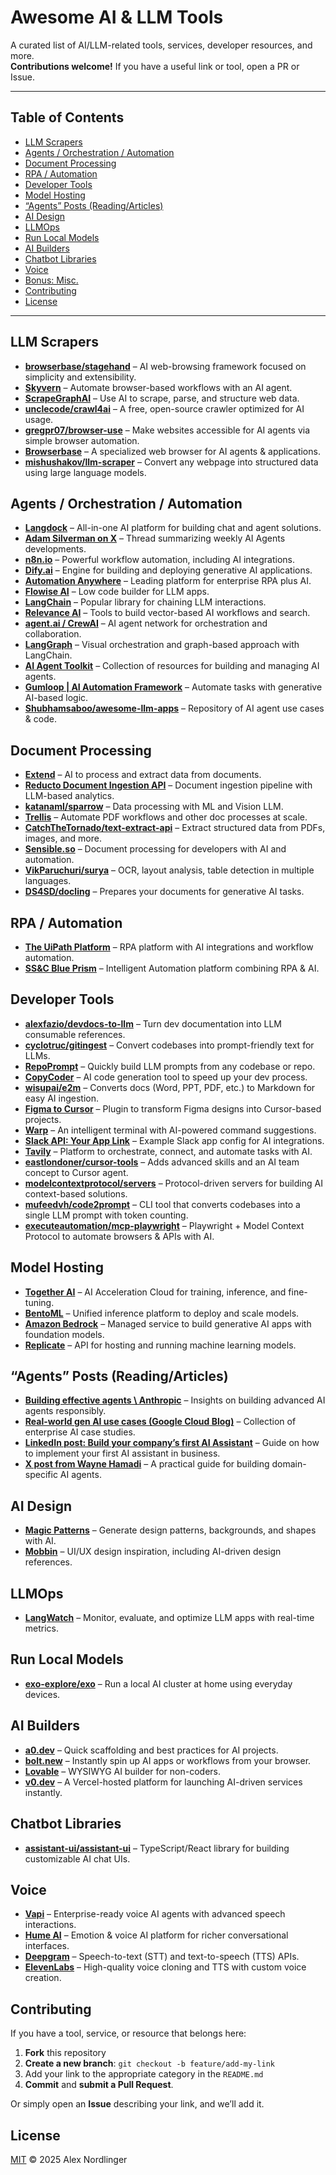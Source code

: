 # Awesome AI & LLM Tools

A curated list of AI/LLM-related tools, services, developer resources, and more.  
**Contributions welcome!** If you have a useful link or tool, open a PR or Issue.

---

## Table of Contents
- [LLM Scrapers](#llm-scrapers)
- [Agents / Orchestration / Automation](#agents--orchestration--automation)
- [Document Processing](#document-processing)
- [RPA / Automation](#rpa--automation)
- [Developer Tools](#developer-tools)
- [Model Hosting](#model-hosting)
- [“Agents” Posts (Reading/Articles)](#agents-posts-readingarticles)
- [AI Design](#ai-design)
- [LLMOps](#llmops)
- [Run Local Models](#run-local-models)
- [AI Builders](#ai-builders)
- [Chatbot Libraries](#chatbot-libraries)
- [Voice](#voice)
- [Bonus: Misc.](#bonus-misc)
- [Contributing](#contributing)
- [License](#license)

---

## LLM Scrapers
- **[browserbase/stagehand](https://github.com/browserbase/stagehand)** – AI web-browsing framework focused on simplicity and extensibility.  
- **[Skyvern](https://www.skyvern.com/)** – Automate browser-based workflows with an AI agent.  
- **[ScrapeGraphAI](https://scrapegraphai.com/)** – Use AI to scrape, parse, and structure web data.  
- **[unclecode/crawl4ai](https://github.com/unclecode/crawl4ai)** – A free, open-source crawler optimized for AI usage.  
- **[gregpr07/browser-use](https://github.com/gregpr07/browser-use)** – Make websites accessible for AI agents via simple browser automation.  
- **[Browserbase](https://www.browserbase.com/)** – A specialized web browser for AI agents & applications.  
- **[mishushakov/llm-scraper](https://github.com/mishushakov/llm-scraper)** – Convert any webpage into structured data using large language models.

## Agents / Orchestration / Automation
- **[Langdock](https://www.langdock.com/)** – All-in-one AI platform for building chat and agent solutions.  
- **[Adam Silverman on X](https://x.com/AtomSilverman/status/1865164006257733838)** – Thread summarizing weekly AI Agents developments.  
- **[n8n.io](https://n8n.io/)** – Powerful workflow automation, including AI integrations.  
- **[Dify.ai](https://dify.ai/)** – Engine for building and deploying generative AI applications.  
- **[Automation Anywhere](https://www.automationanywhere.com/)** – Leading platform for enterprise RPA plus AI.  
- **[Flowise AI](https://flowiseai.com/)** – Low code builder for LLM apps.  
- **[LangChain](https://www.langchain.com/)** – Popular library for chaining LLM interactions.  
- **[Relevance AI](https://relevanceai.com/)** – Tools to build vector-based AI workflows and search.  
- **[agent.ai / CrewAI](https://agent.ai/crewai)** – AI agent network for orchestration and collaboration.  
- **[LangGraph](https://www.langchain.com/langgraph)** – Visual orchestration and graph-based approach with LangChain.  
- **[AI Agent Toolkit](https://www.aiagenttoolkit.xyz/)** – Collection of resources for building and managing AI agents.  
- **[Gumloop | AI Automation Framework](https://www.gumloop.com/)** – Automate tasks with generative AI-based logic.  
- **[Shubhamsaboo/awesome-llm-apps](https://github.com/Shubhamsaboo/awesome-llm-apps)** – Repository of AI agent use cases & code.

## Document Processing
- **[Extend](https://www.extend.app/)** – AI to process and extract data from documents.  
- **[Reducto Document Ingestion API](https://reducto.ai/)** – Document ingestion pipeline with LLM-based analytics.  
- **[katanaml/sparrow](https://github.com/katanaml/sparrow)** – Data processing with ML and Vision LLM.  
- **[Trellis](https://runtrellis.com/)** – Automate PDF workflows and other doc processes at scale.  
- **[CatchTheTornado/text-extract-api](https://github.com/CatchTheTornado/text-extract-api)** – Extract structured data from PDFs, images, and more.  
- **[Sensible.so](https://www.sensible.so/)** – Document processing for developers with AI and automation.  
- **[VikParuchuri/surya](https://github.com/VikParuchuri/surya)** – OCR, layout analysis, table detection in multiple languages.  
- **[DS4SD/docling](https://github.com/DS4SD/docling)** – Prepares your documents for generative AI tasks.

## RPA / Automation
- **[The UiPath Platform](https://www.uipath.com/platform)** – RPA platform with AI integrations and workflow automation.  
- **[SS&C Blue Prism](https://www.blueprism.com/)** – Intelligent Automation platform combining RPA & AI.

## Developer Tools
- **[alexfazio/devdocs-to-llm](https://github.com/alexfazio/devdocs-to-llm)** – Turn dev documentation into LLM consumable references.  
- **[cyclotruc/gitingest](https://github.com/cyclotruc/gitingest)** – Convert codebases into prompt-friendly text for LLMs.  
- **[RepoPrompt](https://repoprompt.com/)** – Quickly build LLM prompts from any codebase or repo.  
- **[CopyCoder](https://copycoder.ai/)** – AI code generation tool to speed up your dev process.  
- **[wisupai/e2m](https://github.com/wisupai/e2m)** – Converts docs (Word, PPT, PDF, etc.) to Markdown for easy AI ingestion.  
- **[Figma to Cursor](https://www.figma.com/community/plugin/1434599500152464568/figma-to-cursor)** – Plugin to transform Figma designs into Cursor-based projects.  
- **[Warp](https://www.warp.dev/)** – An intelligent terminal with AI-powered command suggestions.  
- **[Slack API: Your App Link](https://api.slack.com/apps/A08AK6XL4GY/oauth?)** – Example Slack app config for AI integrations.  
- **[Tavily](https://tavily.com/)** – Platform to orchestrate, connect, and automate tasks with AI.  
- **[eastlondoner/cursor-tools](https://github.com/eastlondoner/cursor-tools)** – Adds advanced skills and an AI team concept to Cursor agent.  
- **[modelcontextprotocol/servers](https://github.com/modelcontextprotocol/servers)** – Protocol-driven servers for building AI context-based solutions.  
- **[mufeedvh/code2prompt](https://github.com/mufeedvh/code2prompt)** – CLI tool that converts codebases into a single LLM prompt with token counting.  
- **[executeautomation/mcp-playwright](https://github.com/executeautomation/mcp-playwright)** – Playwright + Model Context Protocol to automate browsers & APIs with AI.

## Model Hosting
- **[Together AI](https://www.together.ai/)** – AI Acceleration Cloud for training, inference, and fine-tuning.  
- **[BentoML](https://www.bentoml.com/)** – Unified inference platform to deploy and scale models.  
- **[Amazon Bedrock](https://aws.amazon.com/bedrock/)** – Managed service to build generative AI apps with foundation models.  
- **[Replicate](https://replicate.com/)** – API for hosting and running machine learning models.

## “Agents” Posts (Reading/Articles)
- **[Building effective agents \ Anthropic](https://www.anthropic.com/research/building-effective-agents)** – Insights on building advanced AI agents responsibly.  
- **[Real-world gen AI use cases (Google Cloud Blog)](https://cloud.google.com/transform/101-real-world-generative-ai-use-cases-from-industry-leaders)** – Collection of enterprise AI case studies.  
- **[LinkedIn post: Build your company’s first AI Assistant](https://www.linkedin.com/posts/robertohluna_build-your-companys-first-ai-assistant-activity-7275914159844683776--8_g)** – Guide on how to implement your first AI assistant in business.  
- **[X post from Wayne Hamadi](https://x.com/wayne_hamadi/status/1873921469933379803)** – A practical guide for building domain-specific AI agents.

## AI Design
- **[Magic Patterns](https://www.magicpatterns.com/)** – Generate design patterns, backgrounds, and shapes with AI.  
- **[Mobbin](https://mobbin.com/)** – UI/UX design inspiration, including AI-driven design references.

## LLMOps
- **[LangWatch](https://langwatch.ai/)** – Monitor, evaluate, and optimize LLM apps with real-time metrics.

## Run Local Models
- **[exo-explore/exo](https://github.com/exo-explore/exo)** – Run a local AI cluster at home using everyday devices.

## AI Builders
- **[a0.dev](https://a0.dev/)** – Quick scaffolding and best practices for AI projects.  
- **[bolt.new](https://bolt.new/)** – Instantly spin up AI apps or workflows from your browser.  
- **[Lovable](https://lovable.dev/)** – WYSIWYG AI builder for non-coders.  
- **[v0.dev](https://v0.dev/)** – A Vercel-hosted platform for launching AI-driven services instantly.

## Chatbot Libraries
- **[assistant-ui/assistant-ui](https://github.com/assistant-ui/assistant-ui)** – TypeScript/React library for building customizable AI chat UIs.

## Voice
- **[Vapi](https://www.vapi.ai/#features)** – Enterprise-ready voice AI agents with advanced speech interactions.  
- **[Hume AI](https://www.hume.ai/)** – Emotion & voice AI platform for richer conversational interfaces.  
- **[Deepgram](https://deepgram.com/)** – Speech-to-text (STT) and text-to-speech (TTS) APIs.  
- **[ElevenLabs](https://elevenlabs.io/)** – High-quality voice cloning and TTS with custom voice creation.

## Contributing
If you have a tool, service, or resource that belongs here:
1. **Fork** this repository
2. **Create a new branch**: `git checkout -b feature/add-my-link`
3. Add your link to the appropriate category in the `README.md`
4. **Commit** and **submit a Pull Request**.

Or simply open an **Issue** describing your link, and we’ll add it.

## License
[MIT](./LICENSE) © 2025 Alex Nordlinger
